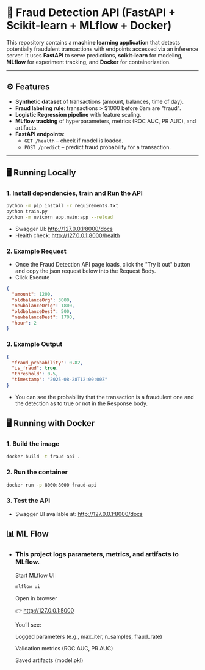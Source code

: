 # 🚀 Fraud Detection API (FastAPI + Scikit-learn + MLflow + Docker)

This repository contains a **machine learning application** that detects potentially fraudulent transactions with endpoints accessed via an inference server. 
It uses **FastAPI** to serve predictions, **scikit-learn** for modeling, **MLflow** for experiment tracking, and **Docker** for containerization.


---

## ⚙️ Features
- **Synthetic dataset** of transactions (amount, balances, time of day).
- **Fraud labeling rule**: transactions > $1000 before 6am are "fraud".
- **Logistic Regression pipeline** with feature scaling.
- **MLflow tracking** of hyperparameters, metrics (ROC AUC, PR AUC), and artifacts.
- **FastAPI endpoints**:
  - `GET /health` – check if model is loaded.
  - `POST /predict` – predict fraud probability for a transaction.

---

## 🖥️ Running Locally

### 1. Install dependencies, train and Run the API
```bash
python -m pip install -r requirements.txt
python train.py
python -m uvicorn app.main:app --reload
```
- Swagger UI: http://127.0.0.1:8000/docs
- Health check: http://127.0.0.1:8000/health
### 2. Example Request
- Once the Fraud Detection API page loads, click the "Try it out" button and copy the json request below into the Request Body.
- Click Execute
```json
{
  "amount": 1200,
  "oldbalanceOrg": 3000,
  "newbalanceOrig": 1800,
  "oldbalanceDest": 500,
  "newbalanceDest": 1700,
  "hour": 2
}
```
### 3. Example Output
```json
{
  "fraud_probability": 0.82,
  "is_fraud": true,
  "threshold": 0.5,
  "timestamp": "2025-08-28T12:00:00Z"
}
```
- You can see the probability that the transaction is a fraudulent one and the detection as to true or not in the Response body.
## 🖥️ Running with Docker
### 1. Build the image
  ```bash
  docker build -t fraud-api .
  ```

### 2. Run the container
  ```bash
  docker run -p 8000:8000 fraud-api
  ```
### 3. Test the API
  - Swagger UI available at: http://127.0.0.1:8000/docs

## 📊 ML Flow
- ### This project logs parameters, metrics, and artifacts to MLflow.
  Start MLflow UI
  ```bash
  mlflow ui
  ```
  Open in browser

  👉 http://127.0.0.1:5000

  You’ll see:

  Logged parameters (e.g., max_iter, n_samples, fraud_rate)

  Validation metrics (ROC AUC, PR AUC)

  Saved artifacts (model.pkl)
